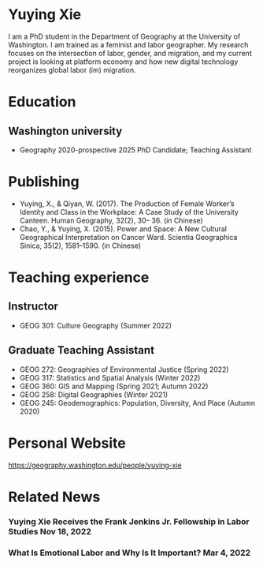 # Yuying Xie
I am a PhD student in the Department of Geography at the University of Washington. I am trained as a feminist and labor geographer. My research focuses on the intersection of labor, gender, and migration, and my current project is looking at platform economy and how new digital technology reorganizes global labor (im) migration. 
# Education
## Washington university 
* Geography 2020-prospective 2025
PhD Candidate; Teaching Assistant 
# Publishing
- Yuying, X., & Qiyan, W. (2017). The Production of Female Worker’s Identity and Class in the Workplace: A Case Study of the University Canteen. Human Geography, 32(2), 30– 36. (in Chinese)
- Chao, Y., & Yuying, X. (2015). Power and Space: A New Cultural Geographical Interpretation on Cancer Ward. Scientia Geographica Sinica, 35(2), 1581–1590. (in Chinese)
# Teaching experience
## Instructor
- GEOG 301: Culture Geography (Summer 2022)
## Graduate Teaching Assistant
- GEOG 272: Geographies of Environmental Justice (Spring 2022)
- GEOG 317: Statistics and Spatial Analysis (Winter 2022)
- GEOG 360: GIS and Mapping (Spring 2021; Autumn 2022)
- GEOG 258: Digital Geographies (Winter 2021)
- GEOG 245: Geodemographics: Population, Diversity, And Place (Autumn 2020)
# Personal Website
https://geography.washington.edu/people/yuying-xie
# Related News
### Yuying Xie Receives the Frank Jenkins Jr. Fellowship in Labor Studies Nov 18, 2022
### What Is Emotional Labor and Why Is It Important? Mar 4, 2022